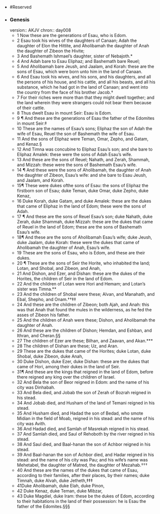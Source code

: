 - #Reserved
- ### Genesis
  version:: AKJV
  chron:: day008
	- 1 Now these are the generations of Esau, who is Edom.
	- 2 Esau took his wives of
	  the daughters of Canaan; Adah the daughter of Elon the Hittite, and Aholibamah
	  the daughter of Anah the daughter of Zibeon the Hivite;
	- 3 And Bashemath Ishmael’s
	  daughter, sister of Nebajoth.*
	- 4 And Adah bare to Esau Eliphaz; and Bashemath bare
	  Reuel;
	- 5 And Aholibamah bare Jeush, and Jaalam, and Korah: these are the sons of Esau,
	  which were born unto him in the land of Canaan.
	- 6 And Esau took his wives, and his
	  sons, and his daughters, and all the persons of his house, and his cattle, and all his beasts,
	  and all his substance, which he had got in the land of Canaan; and went into the country
	  from the face of his brother Jacob.†
	- 7 For their riches were more than that they might
	  dwell together; and the land wherein they were strangers could not bear them because
	  of their cattle.
	- 8 Thus dwelt Esau in mount Seir: Esau is Edom.
	- 9 ¶ And these are the generations of Esau the father of the Edomites in mount Seir:‡
	- 10 These are the names of Esau’s sons; Eliphaz the son of Adah the wife of Esau, Reuel
	  the son of Bashemath the wife of Esau.
	- 11 And the sons of Eliphaz were Teman, Omar,
	  Zepho, and Gatam, and Kenaz.§
	- 12 And Timna was concubine to Eliphaz Esau’s son; and
	  she bare to Eliphaz Amalek: these were the sons of Adah Esau’s wife.
	- 13 And these are
	  the sons of Reuel; Nahath, and Zerah, Shammah, and Mizzah: these were the sons of
	  Bashemath Esau’s wife.
	- 14 ¶ And these were the sons of Aholibamah, the daughter of Anah the daughter of
	  Zibeon, Esau’s wife: and she bare to Esau Jeush, and Jaalam, and Korah.
	- 15¶ These were dukes ofthe sons of Esau: the sons of Eliphaz the firstborn son of Esau;
	  duke Teman, duke Omar, duke Zepho, duke Kenaz,
	- 16 Duke Korah, duke Gatam, and duke Amalek: these are the dukes that came of Eliphaz in the land of Edom; these were the
	  sons of Adah.
	- 17 ¶ And these are the sons of Reuel Esau’s son; duke Nahath, duke Zerah, duke
	  Shammah, duke Mizzah: these are the dukes that came of Reuel in the land of Edom;
	  these are the sons of Bashemath Esau’s wife.
	- 18¶ And these are the sons of Aholibamah Esau’s wife; duke Jeush, duke Jaalam, duke
	  Korah: these were the dukes that came of Aholibamah the daughter of Anah, Esau’s wife.
	- 19 These are the sons of Esau, who is Edom, and these are their dukes.
	- 20 ¶ These are the sons of Seir the Horite, who inhabited the land; Lotan, and Shobal,
	  and Zibeon, and Anah,
	- 21 And Dishon, and Ezer, and Dishan: these are the dukes of the
	  Horites, the children of Seir in the land of Edom.
	- 22 And the children of Lotan were
	  Hori and Hemam; and Lotan’s sister was Timna.**
	- 23 And the children of Shobal were
	  these; Alvan, and Manahath, and Ebal, Shepho, and Onam.††‡‡
	- 24 And these are the
	  children of Zibeon; both Ajah, and Anah: this was that Anah that found the mules in the
	  wilderness, as he fed the asses of Zibeon his father.
	- 25 And the children of Anah were
	  these; Dishon, and Aholibamah the daughter of Anah.
	- 26 And these are the children of
	  Dishon; Hemdan, and Eshban, and Ithran, and Cheran.§§
	- 27 The children of Ezer are
	  these; Bilhan, and Zaavan, and Akan.***
	- 28 The children of Dishan are these; Uz, and
	  Aran.
	- 29 These are the dukes that came of the Horites; duke Lotan, duke Shobal, duke
	  Zibeon, duke Anah,
	- 30 Duke Dishon, duke Ezer, duke Dishan: these are the dukes that
	  came of Hori, among their dukes in the land of Seir.
	- 31¶ And these are the kings that reigned in the land of Edom, before there reigned any
	  king over the children of Israel.
	- 32 And Bela the son of Beor reigned in Edom: and the
	  name of his city was Dinhabah.
	- 33 And Bela died, and Jobab the son of Zerah of Bozrah
	  reigned in his stead.
	- 34 And Jobab died, and Husham of the land of Temani reigned in his
	  stead.
	- 35 And Husham died, and Hadad the son of Bedad, who smote Midian in the field
	  of Moab, reigned in his stead: and the name of his city was Avith.
	- 36 And Hadad died,
	  and Samlah of Masrekah reigned in his stead.
	- 37 And Samlah died, and Saul of Rehoboth
	  by the river reigned in his stead.
	- 38 And Saul died, and Baal-hanan the son of Achbor
	  reigned in his stead.
	- 39 And Baal-hanan the son of Achbor died, and Hadar reigned in
	  his stead: and the name of his city was Pau; and his wife’s name was Mehetabel, the
	  daughter of Matred, the daughter of Mezahab.†††
	- 40 And these are the names of the
	  dukes that came of Esau, according to their families, after their places, by their names;
	  duke Timnah, duke Alvah, duke Jetheth,‡‡‡
	- 41Duke Aholibamah, duke Elah, duke Pinon,
	- 42 Duke Kenaz, duke Teman, duke Mibzar,
	- 43 Duke Magdiel, duke Iram: these be the
	  dukes of Edom, according to their habitations in the land of their possession: he is Esau
	  the father of the Edomites.§§§